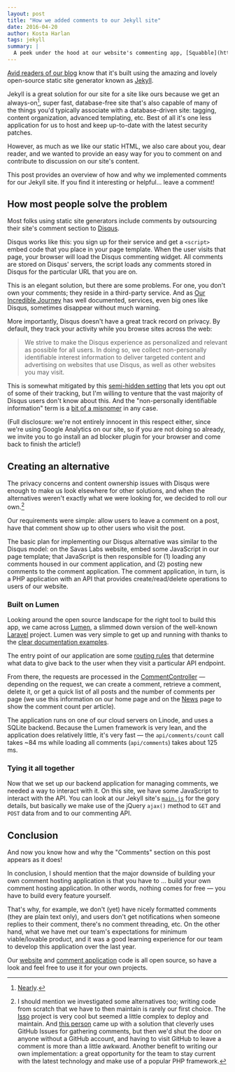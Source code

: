 ```yaml
---
layout: post
title: "How we added comments to our Jekyll site"
date: 2016-04-20
author: Kosta Harlan
tags: jekyll
summary: |
  A peek under the hood at our website's commenting app, [Squabble](http://github.com/savaslabs/squabble).
---
```

[Avid readers of our blog](/2015/04/01/building-our-site.html) know that it's built using the amazing and lovely open-source static site generator known as [Jekyll](http://jekyllrb.com/).

Jekyll is a great solution for our site for a site like ours because we get an always-on[^1], super fast, database-free site that's also capable of many of the things you'd typically associate with a database-driven site: tagging, content organization, advanced templating, etc. Best of all it's one less application for us to host and keep up-to-date with the latest security patches.

However, as much as we like our static HTML, we also care about you, dear reader, and we wanted to provide an easy way for you to comment on and contribute to discussion on our site's content.

This post provides an overview of how and why we implemented comments for our Jekyll site. If you find it interesting or helpful... leave a comment!

## How most people solve the problem

Most folks using static site generators include comments by outsourcing their site's comment section to [Disqus](https://disqus.com/).

Disqus works like this: you sign up for their service and get a `<script>` embed code that you place in your page template. When the user visits that page, your browser will load the Disqus commenting widget. All comments are stored on Disqus' servers, the script loads any comments stored in Disqus for the particular URL that you are on.

This is an elegant solution, but there are some problems. For one, you don't own your comments; they reside in a third-party service. And as [Our Incredible Journey](http://ourincrediblejourney.tumblr.com/) has well documented, services, even big ones like Disqus, sometimes disappear without much warning. 

More importantly, Disqus doesn't have a great track record on privacy. By default, they track your activity while you browse sites across the web:

> We strive to make the Disqus experience as personalized and relevant as possible for all users. In doing so, we collect non-personally identifiable interest information to deliver targeted content and advertising on websites that use Disqus, as well as other websites you may visit.

This is somewhat mitigated by this [semi-hidden setting](https://help.disqus.com/customer/portal/articles/1657951) that lets you opt out of some of their tracking, but I'm willing to venture that the vast majority of Disqus users don't know about this. And the "non-personally identifiable information" term is a [bit of a misnomer](https://www.eff.org/deeplinks/2009/09/what-information-personally-identifiable) in any case. 

(Full disclosure: we're not entirely innocent in this respect either, since we're using Google Analytics on our site, so if you are not doing so already, we invite you to go install an ad blocker plugin for your browser and come back to finish the article!)

## Creating an alternative

The privacy concerns and content ownership issues with Disqus were enough to make us look elsewhere for other solutions, and when the alternatives weren't exactly what we were looking for, we decided to roll our own.[^2]

Our requirements were simple: allow users to leave a comment on a post, have that comment show up to other users who visit the post.

The basic plan for implementing our Disqus alternative was similar to the Disqus model: on the Savas Labs website, embed some JavaScript in our page template; that JavaScript is then responsible for (1) loading any comments housed in our comment application, and (2) posting new comments to the comment application. The comment application, in turn, is a PHP application with an API that provides create/read/delete operations to users of our website.

### Built on Lumen

Looking around the open source landscape for the right tool to build this app, we came across [Lumen](https://lumen.laravel.com/), a slimmed down version of the well-known [Laravel](https://www.laravel.com) project. Lumen was very simple to get up and running with thanks to the [clear documentation examples](https://lumen.laravel.com/docs/5.2).

The entry point of our application are some [routing rules](https://github.com/savaslabs/squabble/blob/master/app/Http/routes.php) that determine what data to give back to the user when they visit a particular API endpoint.

From there, the requests are processed in the [CommentController](https://github.com/savaslabs/squabble/blob/master/app/Http/Controllers/CommentController.php) — depending on the request, we can create a comment, retrieve a comment, delete it, or get a quick list of all posts and the number of comments per page (we use this information on our home page and on the [News](/news) page to show the comment count per article).

The application runs on one of our cloud servers on Linode, and uses a SQLite backend. Because the Lumen framework is very lean, and the application does relatively little, it's very fast — the `api/comments/count` call takes ~84 ms while loading all comments (`api/comments`) takes about 125 ms.

### Tying it all together

Now that we set up our backend application for managing comments, we needed a way to interact with it. On this site, we have some JavaScript to interact with the API. You can look at our Jekyll site's [`main.js`](https://github.com/savaslabs/savaslabs.github.io/blob/master/assets/js/main.js) for the gory details, but basically we make use of the jQuery `ajax()` method to `GET` and `POST` data from and to our commenting API.

## Conclusion

And now you know how and why the "Comments" section on this post appears as it does!

In conclusion, I should mention that the major downside of building your own comment hosting application is that you have to ... build your own comment hosting application. In other words, nothing comes for free — you have to build every feature yourself.

That's why, for example, we don't (yet) have nicely formatted comments (they are plain text only), and users don't get notifications when someone replies to their comment, there's no comment threading, etc. On the other hand, what we have met our team's expectations for minimum viable/lovable product, and it was a good learning experience for our team to develop this application over the last year.

Our [website](https://github.com/savaslabs/savaslabs.github.io) and [comment application](https://github.com/savaslabs/squabble) code is all open source, so have a look and feel free to use it for your own projects.

[^1]: [Nearly](https://twitter.com/githubstatus/status/711965206029725697).
[^2]: I should mention we investigated some alternatives too; writing code from scratch that we have to then maintain is rarely our first choice. The [Isso](https://posativ.org/isso/) project is very cool but seemed a little complex to deploy and maintain. And [this person](http://ivanzuzak.info/2011/02/18/github-hosted-comments-for-github-hosted-blogs.html) came up with a solution that cleverly uses GitHub Issues for gathering comments, but then we'd shut the door on anyone without a GitHub account, and having to visit GitHub to leave a comment is more than a little awkward. Another benefit to writing our own implementation: a great opportunity for the team to stay current with the latest technology and make use of a popular PHP framework.
